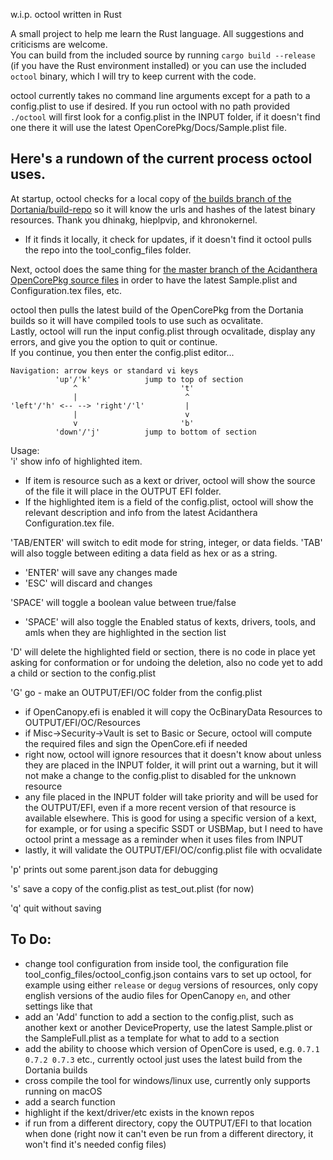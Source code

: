 w.i.p. octool written in Rust  

A small project to help me learn the Rust language.  All suggestions and criticisms are welcome.  
You can build from the included source by running `cargo build --release` (if you have the Rust environment installed) or you can use the included `octool` binary, which I will try to keep current with the code.


octool currently takes no command line arguments except for a path to a config.plist to use if desired.
If you run octool with no path provided `./octool` will first look for a config.plist in the INPUT folder, if it doesn't find one there it will use the latest OpenCorePkg/Docs/Sample.plist file.  


## Here's a rundown of the current process octool uses. ##  

At startup, octool checks for a local copy of [the builds branch of the Dortania/build-repo](https://github.com/dortania/build-repo/tree/builds) so it will know the urls and hashes of the latest binary resources.  Thank you dhinakg, hieplpvip, and khronokernel.  
 - If it finds it locally, it check for updates, if it doesn't find it octool pulls the repo into the tool_config_files folder.

Next, octool does the same thing for [the master branch of the Acidanthera OpenCorePkg source files](https://github.com/acidanthera/OpenCorePkg) in order to have the latest Sample.plist and Configuration.tex files, etc.  

octool then pulls the latest build of the OpenCorePkg from the Dortania builds so it will have compiled tools to use such as ocvalitate.  
Lastly, octool will run the input config.plist through ocvalitade, display any errors, and give you the option to quit or continue.  
If you continue, you then enter the config.plist editor...  
```
Navigation: arrow keys or standard vi keys
          'up'/'k'            jump to top of section
              ^                       't'
              |                        ^
'left'/'h' <-- --> 'right'/'l'         |
              |                        v
              v                       'b'
          'down'/'j'          jump to bottom of section
```
Usage:  
'i' show info of highlighted item.  
 - If item is resource such as a kext or driver, octool will show the source of the file it will place in the OUTPUT EFI folder.  
 - If the highlighted item is a field of the config.plist, octool will show the relevant description and info from the latest Acidanthera Configuration.tex file.  

'TAB/ENTER' will switch to edit mode for string, integer, or data fields. 'TAB' will also toggle between editing a data field as hex or as a string.  
 - 'ENTER' will save any changes made  
 - 'ESC' will discard and changes  

'SPACE' will toggle a boolean value between true/false  
- 'SPACE' will also toggle the Enabled status of kexts, drivers, tools, and amls when they are highlighted in the section list  

'D' will delete the highlighted field or section, there is no code in place yet asking for conformation or for undoing the deletion, also no code yet to add a child or section to the config.plist  

'G' go - make an OUTPUT/EFI/OC folder from the config.plist  
 - if OpenCanopy.efi is enabled it will copy the OcBinaryData Resources to OUTPUT/EFI/OC/Resources  
 - if Misc->Security->Vault is set to Basic or Secure, octool will compute the required files and sign the OpenCore.efi if needed  
 - right now, octool will ignore resources that it doesn't know about unless they are placed in the INPUT folder, it will print out a warning, but it will not make a change to the config.plist to disabled for the unknown resource  
 - any file placed in the INPUT folder will take priority and will be used for the OUTPUT/EFI, even if a more recent version of that resource is available elsewhere. This is good for using a specific version of a kext, for example, or for using a specific SSDT or USBMap, but I need to have octool print a message as a reminder when it uses files from INPUT  
 - lastly, it will validate the OUTPUT/EFI/OC/config.plist file with ocvalidate  

'p' prints out some parent.json data for debugging  

's' save a copy of the config.plist as test_out.plist (for now)  

'q' quit without saving  

## To Do: ##  
 - change tool configuration from inside tool, the configuration file tool_config_files/octool_config.json contains vars to set up octool, for example using either `release` or `degug` versions of resources, only copy english versions of the audio files for OpenCanopy `en`, and other settings like that  
 - add an 'Add' function to add a section to the config.plist, such as another kext or another DeviceProperty, use the latest Sample.plist or the SampleFull.plist as a template for what to add to a section  
 - add the ability to choose which version of OpenCore is used, e.g. `0.7.1 0.7.2 0.7.3` etc., currently octool just uses the latest build from the Dortania builds
 - cross compile the tool for windows/linux use, currently only supports running on macOS
 - add a search function
 - highlight if the kext/driver/etc exists in the known repos
 - if run from a different directory, copy the OUTPUT/EFI to that location when done (right now it can't even be run from a different directory, it won't find it's needed config files)
